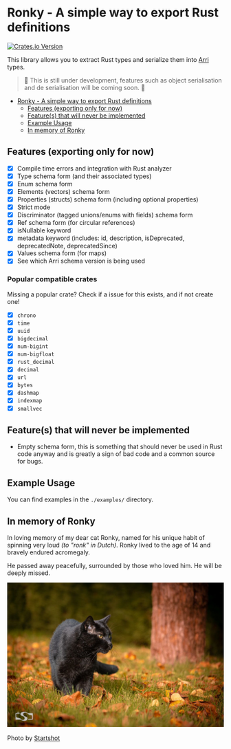 # Ronky - A simple way to export Rust definitions

[![Crates.io Version](https://img.shields.io/crates/v/ronky)](https://crates.io/crates/ronky)

This library allows you to extract Rust types and serialize them into
[Arri](https://github.com/modiimedia/arri) types.

> 🚧 This is still under development, features such as object serialisation and
> de serialisation will be coming soon. 🚧

<!--toc:start-->

- [Ronky - A simple way to export Rust definitions](#ronky-a-simple-way-to-export-rust-definitions)
  - [Features (exporting only for now)](#features-exporting-only-for-now)
  - [Feature(s) that will never be implemented](#features-that-will-never-be-implemented)
  - [Example Usage](#example-usage)
  - [In memory of Ronky](#in-memory-of-ronky)
  <!--toc:end-->

## Features (exporting only for now)

- [x] Compile time errors and integration with Rust analyzer
- [x] Type schema form (and their associated types)
- [x] Enum schema form
- [x] Elements (vectors) schema form
- [x] Properties (structs) schema form (including optional properties)
- [x] Strict mode
- [x] Discriminator (tagged unions/enums with fields) schema form
- [x] Ref schema form (for circular references)
- [x] isNullable keyword
- [x] metadata keyword (includes: id, description, isDeprecated, deprecatedNote,
      deprecatedSince)
- [x] Values schema form (for maps)
- [x] See which Arri schema version is being used

### Popular compatible crates

Missing a popular crate? Check if a issue for this exists, and if not create one!

- [x] `chrono`
- [x] `time`
- [x] `uuid`
- [x] `bigdecimal`
- [x] `num-bigint`
- [x] `num-bigfloat`
- [x] `rust_decimal`
- [x] `decimal`
- [x] `url`
- [x] `bytes`
- [x] `dashmap`
- [x] `indexmap`
- [x] `smallvec`

## Feature(s) that will never be implemented

- Empty schema form, this is something that should never be used in Rust code
  anyway and is greatly a sign of bad code and a common source for bugs.

## Example Usage

You can find examples in the `./examples/` directory.

## In memory of Ronky

In loving memory of my dear cat Ronky, named for his unique habit of spinning
very loud _(to "ronk" in Dutch)_. Ronky lived to the age of 14 and bravely
endured acromegaly.

He passed away peacefully, surrounded by those who loved him. He will be deeply missed.

![A beautiful picture of Ronky](./.readme/assets/ronky.jpg)

Photo by [Startshot](https://www.instagram.com/_startshot_/)
